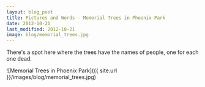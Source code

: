 ```yaml
---
layout: blog_post
title: Pictures and Words - Memorial Trees in Phoenix Park
date: 2012-10-21
last_modified: 2012-10-21
image: blog/memorial_trees.jpg
---
```


There's a spot here where the trees have the names of people, one for each one dead.

![Memorial Trees in Phoenix Park]({{ site.url }}/images/blog/memorial_trees.jpg)
